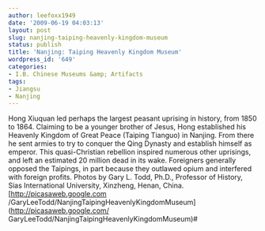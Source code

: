 ```yaml
---
author: leefoxx1949
date: '2009-06-19 04:03:13'
layout: post
slug: nanjing-taiping-heavenly-kingdom-museum
status: publish
title: 'Nanjing: Taiping Heavenly Kingdom Museum'
wordpress_id: '649'
categories:
- I.B. Chinese Museums &amp; Artifacts
tags:
- Jiangsu
- Nanjing
---
```


Hong Xiuquan led perhaps the largest peasant uprising in history, from 1850 to
1864. Claiming to be a younger brother of Jesus, Hong established his Heavenly
Kingdom of Great Peace (Taiping Tianguo) in Nanjing. From there he sent armies
to try to conquer the Qing Dynasty and establish himself as emperor. This
quasi-Christian rebellion inspired numerous other uprisings, and left an
estimated 20 million dead in its wake. Foreigners generally opposed the
Taipings, in part because they outlawed opium and interfered with foreign
profits. Photos by Gary L. Todd, Ph.D., Professor of History, Sias
International University, Xinzheng, Henan, China. [http://picasaweb.google.com
/GaryLeeTodd/NanjingTaipingHeavenlyKingdomMuseum](http://picasaweb.google.com/
GaryLeeTodd/NanjingTaipingHeavenlyKingdomMuseum)#

